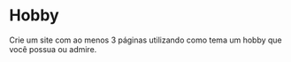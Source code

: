 # Hobby
Crie um site com ao menos 3 páginas utilizando como tema um hobby que você possua ou admire.
